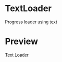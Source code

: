 # TextLoader
Progress loader using text

# Preview
<a href="https://ganeshmkumar.github.io/TextLoader">Text Loader</a>